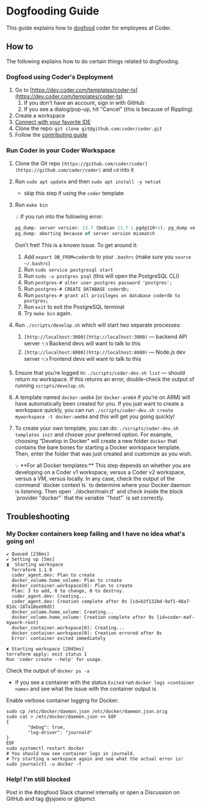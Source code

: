 # Dogfooding Guide

This guide explains how to [dogfood](https://www.techopedia.com/definition/30784/dogfooding) coder for employees at Coder.

## How to

The following explains how to do certain things related to dogfooding.

### Dogfood using Coder's Deployment

1. Go to [https://dev.coder.com/templates/coder-ts](https://dev.coder.com/templates/coder-ts)
   1. If you don't have an account, sign in with GitHub
   2. If you see a dialog/pop-up, hit "Cancel" (this is because of Rippling)
2. Create a workspace
3. [Connect with your favorite IDE](https://coder.com/docs/coder-oss/latest/ides)
4. Clone the repo: `git clone git@github.com:coder/coder.git`
5. Follow the [contributing guide](https://coder.com/docs/coder-oss/latest/CONTRIBUTING)

### Run Coder in your Coder Workspace

1.  Clone the Git repo `[https://github.com/coder/coder](https://github.com/coder/coder)` and `cd` into it
2.  Run `sudo apt update` and then `sudo apt install -y netcat`
    - skip this step if using the `coder` template
3.  Run `make bin`

    <aside>
    💡 If you run into the following error:

    ```js
    pg_dump: server version: 13.7 (Debian 13.7-1.pgdg110+1); pg_dump version: 11.16 (Ubuntu 11.16-1.pgdg20.04+1)
    pg_dump: aborting because of server version mismatch
    ```

    Don’t fret! This is a known issue. To get around it:

    1. Add `export DB_FROM=coderdb` to your `.bashrc` (make sure you `source ~/.bashrc`)
    2. Run `sudo service postgresql start`
    3. Run `sudo -u postgres psql` (this will open the PostgreSQL CLI)
    4. Run `postgres-# alter user postgres password 'postgres';`
    5. Run `postgres-# CREATE DATABASE coderdb;`
    6. Run `postgres-# grant all privileges on database coderdb to postgres;`
    7. Run `exit` to exit the PostgreSQL terminal
    8. Try `make bin` again.
    </aside>

4.  Run `./scripts/develop.sh` which will start _two_ separate processes:
    1. `[http://localhost:3000](http://localhost:3000)` — backend API server 👈 Backend devs will want to talk to this
    2. `[http://localhost:8080](http://localhost:8080)` — Node.js dev server 👈 Frontend devs will want to talk to this
5.  Ensure that you’re logged in: `./scripts/coder-dev.sh list` — should return no workspace. If this returns an error, double-check the output of running `scripts/develop.sh`.
6.  A template named `docker-amd64` (or `docker-arm64` if you’re on ARM) will have automatically been created for you. If you just want to create a workspace quickly, you can run `./scripts/coder-dev.sh create myworkspace -t docker-amd64` and this will get you going quickly!
7.  To create your own template, you can do: `./scripts/coder-dev.sh templates init` and choose your preferred option.
    For example, choosing “Develop in Docker” will create a new folder `docker` that contains the bare bones for starting a Docker workspace template.
    Then, enter the folder that was just created and customize as you wish.

      <aside>
      💡 **For all Docker templates:**
      This step depends on whether you are developing on a Coder v1 workspace, versus a Coder v2 workspace, versus a VM, versus locally. In any case, check the output of the command `docker context ls` to determine where your Docker daemon is listening. Then open `./docker/main.tf` and check inside the block `provider "docker"` that the variable `"host"` is set correctly.
      </aside>

## Troubleshooting

### My Docker containers keep failing and I have no idea what's going on!

```console
✔ Queued [236ms]
✔ Setting up [5ms]
⧗  Starting workspace
  Terraform 1.1.9
  coder_agent.dev: Plan to create
  docker_volume.home_volume: Plan to create
  docker_container.workspace[0]: Plan to create
  Plan: 3 to add, 0 to change, 0 to destroy.
  coder_agent.dev: Creating...
  coder_agent.dev: Creation complete after 0s [id=b2f132bd-9af1-48a7-81dc-187a18ee00d5]
  docker_volume.home_volume: Creating...
  docker_volume.home_volume: Creation complete after 0s [id=coder-maf-mywork-root]
  docker_container.workspace[0]: Creating...
  docker_container.workspace[0]: Creation errored after 0s
  Error: container exited immediately

✘ Starting workspace [2045ms]
terraform apply: exit status 1
Run 'coder create --help' for usage.
```

Check the output of `docker ps -a`

- If you see a container with the status `Exited` run `docker logs <container name>` and see what the issue with the container output is

Enable verbose container logging for Docker:

```console
sudo cp /etc/docker/daemon.json /etc/docker/daemon.json.orig
sudo cat > /etc/docker/daemon.json << EOF
{
        "debug": true,
        "log-driver": "journald"
}
EOF
sudo systemctl restart docker
# You should now see container logs in journald.
# Try starting a workspace again and see what the actual error is!
sudo journalctl -u docker -f
```

### Help! I'm still blocked

Post in the #dogfood Slack channel internally or open a Discussion on GitHub and tag @jsjoeio or @bpmct
